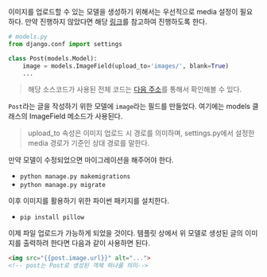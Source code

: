 이미지를 업로드할 수 있는 모델을 생성하기 위해서는 우선적으로 media 설정이 필요하다. 만약 진행하지 않았다면 해당 [링크](\static-and-media.md)를 참고하여 진행하도록 한다.

```python
# models.py
from django.conf import settings

class Post(models.Model):
    image = models.ImageField(upload_to='images/', blank=True)
    ...
```

> 해당 소스코드가 사용된 전체 코드는 [다음 주소](https://github.com/likelionmju/likelionmyongji_lionstagram/blob/master/page/models.py)를 통해서 확인해볼 수 있다.

`Post`라는 글을 작성하기 위한 모델에 `image`라는 필드를 만들었다. 여기에는 models 클래스의 ImageField 메소드가 사용된다.

> upload_to 속성은 이미지 업로드 시 경로를 의미하며, settings.py에서 설정한 media 경로가 기준인 상대 경로를 말한다.

만약 모델이 수정되었으면 마이그레이션을 해주어야 한다.

- `python manage.py makemigrations`
- `python manage.py migrate`

이후 이미지를 활용하기 위한 파이썬 패키지를 설치한다.

- `pip install pillow`

이제 파일 업로드가 가능하게 되었을 것이다. 템플릿 상에서 위 모델로 생성된 글의 이미지를 출력하려 한다면 다음과 같이 사용하면 된다.

```html
<img src="{{post.image.url}}" alt="...">
<!-- post는 Post로 생성된 객체 하나를 의미-->
```